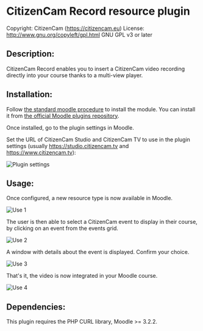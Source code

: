 CitizenCam Record resource plugin
==================================

Copyright: CitizenCam (https://citizencam.eu)
License: http://www.gnu.org/copyleft/gpl.html GNU GPL v3 or later


Description:
------------
CitizenCam Record enables you to insert a CitizenCam video recording directly into your course thanks to a multi-view player.


Installation:
-------------
Follow [the standard moodle procedure](https://docs.moodle.org/28/en/Installing_plugins) to install the module. You can install it from [the official Moodle plugins repository](https://moodle.org/plugins/view.php?plugin=mod_citizencam).

Once installed, go to the plugin settings in Moodle.

Set the URL of CitizenCam Studio and CitizenCam TV to use in the plugin settings (usually https://studio.citizencam.tv and https://www.citizencam.tv): 

![Plugin settings](https://puu.sh/xWehR/c4684ac6ec.png)


Usage:
------
Once configured, a new resource type is now available in Moodle.

![Use 1](https://puu.sh/xWeYD/6f79f5b20c.png)

The user is then able to select a CitizenCam event to display in their course, by clicking on an event from the events grid.

![Use 2](https://puu.sh/xWeYI/a73eecfb47.png)

A window with details about the event is displayed. Confirm your choice.

![Use 3](https://puu.sh/xWeYG/0dfbf2d868.png)

That's it, the video is now integrated in your Moodle course.

![Use 4](https://puu.sh/xWeYF/363cab413f.png)


Dependencies:
-------------
This plugin requires the PHP CURL library, Moodle >= 3.2.2.